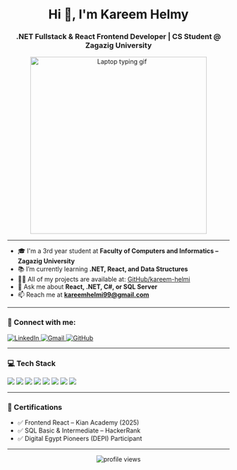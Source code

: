 <h1 align="center">Hi 👋, I'm Kareem Helmy</h1>
<h3 align="center">.NET Fullstack & React Frontend Developer | CS Student @ Zagazig University</h3>

<p align="center">
<img src="https://media.giphy.com/media/ZVik7pBtu9dNS/giphy.gif" width="400" alt="Laptop typing gif">

</p>

---

- 🎓 I'm a 3rd year student at **Faculty of Computers and Informatics – Zagazig University**  
- 📚 I’m currently learning **.NET, React, and Data Structures**  
- 👨‍💻 All of my projects are available at: [GitHub/kareem-helmi](https://github.com/kareem-helmi)  
- 💬 Ask me about **React, .NET, C#, or SQL Server**  
- 📫 Reach me at **kareemhelmi99@gmail.com**

---

### 🔗 Connect with me:
<p align="left">
  <a href="https://www.linkedin.com/in/eng-kareem-helmy/" target="_blank">
    <img src="https://img.shields.io/badge/LinkedIn-0077B5?style=for-the-badge&logo=linkedin&logoColor=white" alt="LinkedIn">
  </a>
  <a href="mailto:kareemhelmi99@gmail.com" target="_blank">
    <img src="https://img.shields.io/badge/Email-D14836?style=for-the-badge&logo=gmail&logoColor=white" alt="Gmail">
  </a>
  <a href="https://github.com/kareem-helmi" target="_blank">
    <img src="https://img.shields.io/badge/GitHub-100000?style=for-the-badge&logo=github&logoColor=white" alt="GitHub">
  </a>
</p>

---

### 💻 Tech Stack
<p align="left">
  <img src="https://img.shields.io/badge/C%23-239120?style=for-the-badge&logo=c-sharp&logoColor=white" />
  <img src="https://img.shields.io/badge/.NET-512BD4?style=for-the-badge&logo=dotnet&logoColor=white" />
  <img src="https://img.shields.io/badge/React-20232A?style=for-the-badge&logo=react&logoColor=61DAFB" />
  <img src="https://img.shields.io/badge/JavaScript-F7DF1E?style=for-the-badge&logo=javascript&logoColor=black" />
  <img src="https://img.shields.io/badge/HTML-E34F26?style=for-the-badge&logo=html5&logoColor=white" />
  <img src="https://img.shields.io/badge/CSS-1572B6?style=for-the-badge&logo=css3&logoColor=white" />
  <img src="https://img.shields.io/badge/Bootstrap-563D7C?style=for-the-badge&logo=bootstrap&logoColor=white" />
  <img src="https://img.shields.io/badge/SQL%20Server-CC2927?style=for-the-badge&logo=microsoftsqlserver&logoColor=white" />
</p>

---

### 🏅 Certifications
- ✅ Frontend React – Kian Academy (2025)  
- ✅ SQL Basic & Intermediate – HackerRank  
- ✅ Digital Egypt Pioneers (DEPI) Participant  

---

<p align="center">
  <img src="https://komarev.com/ghpvc/?username=kareem-helmi&label=Profile%20views&color=0e75b6&style=flat" alt="profile views" />
</p>
